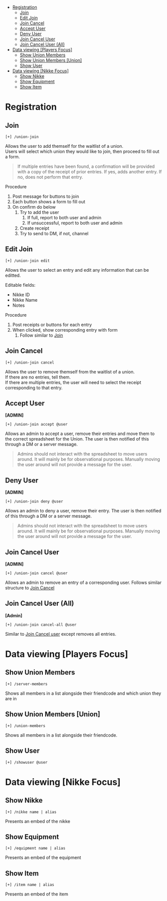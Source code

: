 - [Registration](#registration)
  - [Join](#join)
  - [Edit Join](#edit-join)
  - [Join Cancel](#join-cancel)
  - [Accept User](#accept-user)
  - [Deny User](#deny-user)
  - [Join Cancel User](#join-cancel-user)
  - [Join Cancel User (All)](#join-cancel-user-all)
- [Data viewing [Players Focus]](#data-viewing-players-focus)
  - [Show Union Members](#show-union-members)
  - [Show Union Members [Union]](#show-union-members-union)
  - [Show User](#show-user)
- [Data viewing [Nikke Focus]](#data-viewing-nikke-focus)
  - [Show Nikke](#show-nikke)
  - [Show Equipment](#show-equipment)
  - [Show Item](#show-item)

# Registration
## Join 

```
[+] /union-join
```

Allows the user to add themself for the waitlist of a union.  
Users will select which union they would like to join, then proceed to fill out a form.  
> If multiple entries have been found, a confirmation will be provided with a copy of the receipt of prior entries. If yes, adds another entry. If no, does not perform that entry.

Procedure
1. Post message for buttons to join
2. Each button shows a form to fill out
3. On confirm do below
   1. Try to add the user
      1. If full, report to both user and admin
      2. If unsuccessful, report to both user and admin
   2. Create receipt
   3. Try to send to DM, if not, channel

## Edit Join
```
[+] /union-join edit
```
Allows the user to select an entry and edit any information that can be editted.

Editable fields:
- Nikke ID
- Nikke Name
- Notes

Procedure
1. Post receipts or buttons for each entry
2. When clicked, show corresponding entry with form
   1. Follow similar to [Join](#join)

## Join Cancel
```
[+] /union-join cancel
```
Allows the user to remove themself from the waitlist of a union.  
If there are no entries, tell them.  
If there are multiple entries, the user will need to select the receipt corresponding to that entry.

## Accept User
**[ADMIN]**  
```
[+] /union-join accept @user
```
Allows an admin to accept a user, remove their entries and move them to the correct spreadsheet for the Union. The user is then notified of this through a DM or a server message.
> Admins should not interact with the spreadsheet to move users around. It will mainly be for observational purposes. Manually moving the user around will not provide a message for the user.

## Deny User
**[ADMIN]**  
```
[+] /union-join deny @user
```
Allows an admin to deny a user, remove their entry. The user is then notified of this through a DM or a server message.
> Admins should not interact with the spreadsheet to move users around. It will mainly be for observational purposes. Manually moving the user around will not provide a message for the user.

## Join Cancel User
**[ADMIN]**  
```
[+] /union-join cancel @user
```
Allows an admin to remove an entry of a corresponding user. Follows similar structure to [Join Cancel](#join-cancel)

## Join Cancel User (All)
**[Admin]**
```
[+] /union-join cancel-all @user
```
Similar to [Join Cancel user](#join-cancel-user-all) except removes all entries.

# Data viewing [Players Focus]
## Show Union Members
```
[+] /server-members
```
Shows all members in a list alongside their friendcode and which union they are in

## Show Union Members [Union]
```
[+] /union-members
```
Shows all members in a list alongside their friendcode.

## Show User
```
[+] /showuser @user
```
# Data viewing [Nikke Focus]
## Show Nikke
```
[+] /nikke name | alias
```
Presents an embed of the nikke

## Show Equipment
```
[+] /equipment name | alias
```
Presents an embed of the equipment

## Show Item
```
[+] /item name | alias
```
Presents an embed of the item
